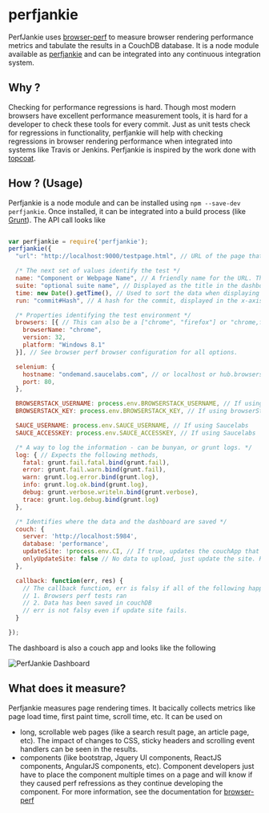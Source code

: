 # perfjankie

PerfJankie uses [browser-perf](http://github.com/axemclion/browser-perf) to measure browser rendering performance metrics and tabulate the results in a CouchDB database. 
It is a node module available as [perfjankie](http://npmjs.org/package/perfjankie) and can be integrated into any continuous integration system. 

## Why ? 
Checking for performance regressions is hard. Though most modern browsers have excellent performance measurement tools, it is hard for a developer to check these tools for every commit. Just as unit tests check for regressions in functionality, perfjankie will help with checking regressions in browser rendering performance when integrated into systems like Travis or Jenkins. 
Perfjankie is inspired by the work done with [topcoat](http://bench.topcoat.io). 

## How ? (Usage)
Perfjankie is a node module and can be installed using `npm --save-dev perfjankie`. Once installed, it can be integrated into a build process (like [Grunt](http://gruntjs.com)). The API call looks like


```javascript

var perfjankie = require('perfjankie');
perfjankie({
  "url": "http://localhost:9000/testpage.html", // URL of the page that you would like to test.

  /* The next set of values identify the test */
  name: "Component or Webpage Name", // A friendly name for the URL. This is shown as component name in the dashboard
  suite: "optional suite name", // Displayed as the title in the dashboard. Only 1 suite name for all components
  time: new Date().getTime(), // Used to sort the data when displaying graph. Can be the time when a commit was made
  run: "commit#Hash", // A hash for the commit, displayed in the x-axis in the dashboard

  /* Properties identifying the test environment */
  browsers: [{ // This can also be a ["chrome", "firefox"] or "chrome,firefox"
    browserName: "chrome",
    version: 32,
    platform: "Windows 8.1"
  }], // See browser perf browser configuration for all options. 

  selenium: {
    hostname: "ondemand.saucelabs.com", // or localhost or hub.browserstack.com
    port: 80,
  },

  BROWSERSTACK_USERNAME: process.env.BROWSERSTACK_USERNAME, // If using browserStack
  BROWSERSTACK_KEY: process.env.BROWSERSTACK_KEY, // If using browserStack, this is automatically added to browsers object

  SAUCE_USERNAME: process.env.SAUCE_USERNAME, // If using Saucelabs
  SAUCE_ACCESSKEY: process.env.SAUCE_ACCESSKEY, // If using Saucelabs

  /* A way to log the information - can be bunyan, or grunt logs. */
  log: { // Expects the following methods,  
    fatal: grunt.fail.fatal.bind(grunt.fail),
    error: grunt.fail.warn.bind(grunt.fail),
    warn: grunt.log.error.bind(grunt.log),
    info: grunt.log.ok.bind(grunt.log),
    debug: grunt.verbose.writeln.bind(grunt.verbose),
    trace: grunt.log.debug.bind(grunt.log)
  },

  /* Identifies where the data and the dashboard are saved */
  couch: {
    server: 'http://localhost:5984',
    database: 'performance',
    updateSite: !process.env.CI, // If true, updates the couchApp that shows the dashboard. Set to false in Continuous integration cases
    onlyUpdateSite: false // No data to upload, just update the site. Recommended to do from dev box as couchDB instance requires special access to create views
  },

  callback: function(err, res) {
    // The callback function, err is falsy if all of the following happen
    // 1. Browsers perf tests ran
    // 2. Data has been saved in couchDB
    // err is not falsy even if update site fails. 
  }

});

```

The dashboard is also a couch app and looks like the following 

![PerfJankie Dashboard](https://gist.github.com/axemclion/8228048/raw/21265227543f9efcd3e3ab606a3991b0ae13e0f9/untitled.png "PerfJankie Dashboard")

## What does it measure? 
Perfjankie measures page rendering times. It bacically collects metrics like page load time, first paint time, scroll time, etc. It can be used on 
* long, scrollable web pages (like a search result page, an article page, etc). The impact of changes to CSS, sticky headers and scrolling event handlers can be seen in the results. 
* components (like bootstrap, Jquery UI components, ReactJS components, AngularJS components, etc). Component developers just have to place the component multiple times on a page and will know if they caused perf refressions as they continue developing the component. 
For more information, see the documentation for [browser-perf](http://github.com/axemclion/browser-perf)
